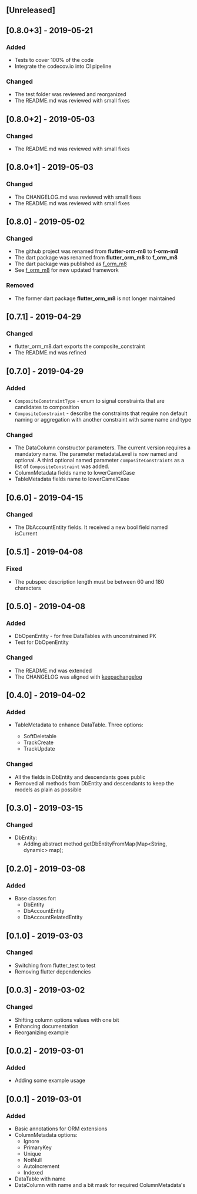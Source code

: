## [Unreleased]

## [0.8.0+3] - 2019-05-21

### Added

* Tests to cover 100% of the code
* Integrate the codecov.io into CI pipeline

### Changed

* The test folder was reviewed and reorganized
* The README.md was reviewed with small fixes

## [0.8.0+2] - 2019-05-03

### Changed

* The README.md was reviewed with small fixes

## [0.8.0+1] - 2019-05-03

### Changed

* The CHANGELOG.md was reviewed with small fixes
* The README.md was reviewed with small fixes

## [0.8.0] - 2019-05-02

### Changed

* The github project was renamed from **flutter-orm-m8** to **f-orm-m8**
* The dart package was renamed from **flutter_orm_m8** to **f_orm_m8**
* The dart package was published as [f_orm_m8](http://pub.dartlang.org/packages/f_orm_m8)
* See [f_orm_m8](http://pub.dartlang.org/packages/f_orm_m8) for new updated framework

### Removed

* The former dart package  **flutter_orm_m8** is not longer maintained

## [0.7.1] - 2019-04-29

### Changed

* flutter_orm_m8.dart exports the composite_constraint
* The README.md was refined

## [0.7.0] - 2019-04-29

### Added

* `CompositeConstraintType` - enum to signal constraints that are candidates to composition
* `CompositeConstraint` -  describe the constraints that require non default naming or aggregation with another constraint with same name and type

### Changed

* The DataColumn constructor parameters. The current version
  requires a mandatory name. The parameter metadataLevel is now named and optional. A third optional named parameter `compositeConstraints` as a list of `CompositeConstraint` was added.
* ColumnMetadata fields name to lowerCamelCase
* TableMetadata fields name to lowerCamelCase

## [0.6.0] - 2019-04-15

### Changed

* The DbAccountEntity fields. It received a new bool field named isCurrent

## [0.5.1] - 2019-04-08

### Fixed

* The pubspec description length must be between 60 and 180 characters

## [0.5.0] - 2019-04-08

### Added

* DbOpenEntity - for free DataTables with unconstrained PK
* Test for DbOpenEntity

### Changed

* The README.md was extended
* The CHANGELOG was aligned with [keepachangelog](https://keepachangelog.com/en/1.0.0/)

## [0.4.0] - 2019-04-02

### Added

* TableMetadata to enhance DataTable. Three options:

    - SoftDeletable
    - TrackCreate
    - TrackUpdate

### Changed

* All the fields in DbEntity and descendants goes public
* Removed all methods from DbEntity and descendants to keep the models as plain as possible


## [0.3.0] - 2019-03-15

### Changed

* DbEntity:
  * Adding abstract method getDbEntityFromMap(Map<String, dynamic> map);

## [0.2.0] - 2019-03-08

### Added

  * Base classes for:
    * DbEntity
    * DbAccountEntity
    * DbAccountRelatedEntity

## [0.1.0] - 2019-03-03

### Changed

  * Switching from flutter_test to test
  * Removing flutter dependencies

## [0.0.3] - 2019-03-02

### Changed

  * Shifting column options values with one bit
  * Enhancing documentation
  * Reorganizing example

## [0.0.2] - 2019-03-01

### Added
  
  * Adding some example usage

## [0.0.1] - 2019-03-01

### Added

  * Basic annotations for ORM extensions
  * ColumnMetadata options:
    - Ignore
    - PrimaryKey
    - Unique
    - NotNull
    - AutoIncrement
    - Indexed
  * DataTable with name
  * DataColumn with name and a bit mask for required ColumnMetadata's
